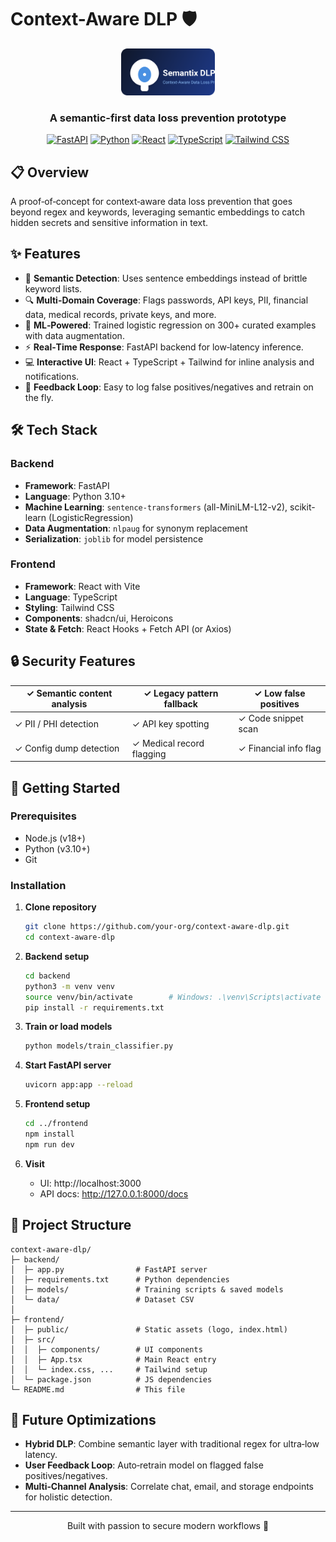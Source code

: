 # Context-Aware DLP 🛡️

<div align="center">
  <img src="frontend/public/logo.svg" alt="Context-Aware DLP Logo" width="150" />
  <h3>A semantic-first data loss prevention prototype</h3>

  [![FastAPI](https://img.shields.io/badge/FastAPI-009688?style=for-the-badge&logo=fastapi&logoColor=white)](https://fastapi.tiangolo.com/)
  [![Python](https://img.shields.io/badge/Python-3776AB?style=for-the-badge&logo=python&logoColor=white)](https://www.python.org/)
  [![React](https://img.shields.io/badge/React-61DAFB?style=for-the-badge&logo=react&logoColor=black)](https://reactjs.org/)
  [![TypeScript](https://img.shields.io/badge/TypeScript-3178C6?style=for-the-badge&logo=typescript&logoColor=white)](https://www.typescriptlang.org/)
  [![Tailwind CSS](https://img.shields.io/badge/Tailwind_CSS-38B2AC?style=for-the-badge&logo=tailwind-css&logoColor=white)](https://tailwindcss.com/)
</div>

## 📋 Overview

A proof‑of‑concept for context‑aware data loss prevention that goes beyond regex and keywords, leveraging semantic embeddings to catch hidden secrets and sensitive information in text.

## ✨ Features

- 🎯 **Semantic Detection**: Uses sentence embeddings instead of brittle keyword lists.
- 🔍 **Multi-Domain Coverage**: Flags passwords, API keys, PII, financial data, medical records, private keys, and more.
- 🧠 **ML‑Powered**: Trained logistic regression on 300+ curated examples with data augmentation.
- ⚡ **Real‑Time Response**: FastAPI backend for low‑latency inference.
- 💻 **Interactive UI**: React + TypeScript + Tailwind for inline analysis and notifications.
- 🔄 **Feedback Loop**: Easy to log false positives/negatives and retrain on the fly.

## 🛠️ Tech Stack

### Backend
- **Framework**: FastAPI
- **Language**: Python 3.10+
- **Machine Learning**: `sentence-transformers` (all-MiniLM-L12-v2), scikit-learn (LogisticRegression)
- **Data Augmentation**: `nlpaug` for synonym replacement
- **Serialization**: `joblib` for model persistence

### Frontend
- **Framework**: React with Vite
- **Language**: TypeScript
- **Styling**: Tailwind CSS
- **Components**: shadcn/ui, Heroicons
- **State & Fetch**: React Hooks + Fetch API (or Axios)

## 🔒 Security Features

| ✓ Semantic content analysis  | ✓ Legacy pattern fallback | ✓ Low false positives |
|------------------------------|---------------------------|-----------------------|
| ✓ PII / PHI detection        | ✓ API key spotting        | ✓ Code snippet scan   |
| ✓ Config dump detection      | ✓ Medical record flagging | ✓ Financial info flag |

## 🚀 Getting Started

### Prerequisites
- Node.js (v18+)
- Python (v3.10+)
- Git

### Installation

1. **Clone repository**
   ```bash
   git clone https://github.com/your-org/context-aware-dlp.git
   cd context-aware-dlp
   ```

2. **Backend setup**
   ```bash
   cd backend
   python3 -m venv venv
   source venv/bin/activate        # Windows: .\venv\Scripts\activate
   pip install -r requirements.txt
   ```

3. **Train or load models**
   ```bash
   python models/train_classifier.py
   ```

4. **Start FastAPI server**
   ```bash
   uvicorn app:app --reload
   ```

5. **Frontend setup**
   ```bash
   cd ../frontend
   npm install
   npm run dev
   ```

6. **Visit**
   - UI: http://localhost:3000
   - API docs: http://127.0.0.1:8000/docs

## 📂 Project Structure

```plaintext
context-aware-dlp/
├─ backend/
│  ├─ app.py                # FastAPI server
│  ├─ requirements.txt      # Python dependencies
│  ├─ models/               # Training scripts & saved models
│  └─ data/                 # Dataset CSV
│
├─ frontend/
│  ├─ public/               # Static assets (logo, index.html)
│  ├─ src/
│  │  ├─ components/        # UI components
│  │  ├─ App.tsx            # Main React entry
│  │  └─ index.css, ...     # Tailwind setup
│  └─ package.json          # JS dependencies
└─ README.md                # This file
```

## 🔮 Future Optimizations

- **Hybrid DLP**: Combine semantic layer with traditional regex for ultra‑low latency.
- **User Feedback Loop**: Auto‑retrain model on flagged false positives/negatives.
- **Multi‑Channel Analysis**: Correlate chat, email, and storage endpoints for holistic detection.

---

<div align="center">
Built with passion to secure modern workflows 🚀
</div>
